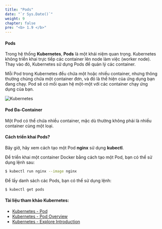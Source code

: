 ```yaml
---
title: "Pods"
date: "`r Sys.Date()`"
weight: 9
chapter: false
pre: "<b> 1.9 </b>"
---
```


#### Pods

Trong hệ thống **Kubernetes**, **Pods** là một khái niệm quan trọng. Kubernetes không triển khai trực tiếp các container lên node làm việc (worker node). Thay vào đó, Kubernetes sử dụng Pods để quản lý các container.

Mỗi Pod trong Kubernetes đều chứa một hoặc nhiều container, nhưng thông thường chúng chứa một container đơn, và đó là thể hiện của ứng dụng bạn đang chạy. Pod sẽ có mối quan hệ một-một với các container chạy ứng dụng của bạn.

![Kubernetes](/images/4/0009.png?featherlight=false&width=60pc)

#### Pod Đa-Container

Một Pod có thể chứa nhiều container, mặc dù thường không phải là nhiều container cùng một loại.

#### Cách triển khai Pods?

Bây giờ, hãy xem cách tạo một Pod **nginx** sử dụng **kubectl**.

Để triển khai một container Docker bằng cách tạo một Pod, bạn có thể sử dụng lệnh sau:

```bash
$ kubectl run nginx --image nginx
```

Để lấy danh sách các Pods, bạn có thể sử dụng lệnh:

```bash
$ kubectl get pods
```

#### Tài liệu tham khảo Kubernetes:

- [Kubernetes - Pod](https://kubernetes.io/docs/concepts/workloads/pods/pod/)
- [Kubernetes - Pod Overview](https://kubernetes.io/docs/concepts/workloads/pods/pod-overview/)
- [Kubernetes - Explore Introduction](https://kubernetes.io/docs/tutorials/kubernetes-basics/explore/explore-intro/)
